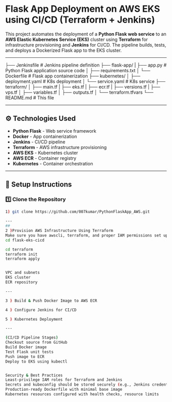 # Flask App Deployment on AWS EKS using CI/CD (Terraform + Jenkins)

This project automates the deployment of a **Python Flask web service** to an **AWS Elastic Kubernetes Service (EKS)** cluster using **Terraform** for infrastructure provisioning and **Jenkins** for CI/CD. The pipeline builds, tests, and deploys a Dockerized Flask app to the EKS cluster.

---
├── Jenkinsfile # Jenkins pipeline definition
├── flask-app/ 
|  ├── app.py # Python Flask application source code
│  ├── requirements.txt
│  └── Dockerfile # Flask app containerization
├── kubernetes/
│  ├── deployment.yaml # K8s deployment
│  └── service.yaml # K8s service
├── terraform/
│  ├── main.tf
|  ├── eks.tf
|  ├── ecr.tf
|  ├── versions.tf
|  ├── vps.tf
│  ├── variables.tf
│  ├── outputs.tf
│  └── terraform.tfvars
└── README.md # This file

---

## ⚙️ Technologies Used

- **Python Flask** - Web service framework
- **Docker** - App containerization
- **Jenkins** - CI/CD pipeline
- **Terraform** - AWS infrastructure provisioning
- **AWS EKS** - Kubernetes cluster
- **AWS ECR** - Container registry
- **Kubernetes** - Container orchestration

---

## 🚀 Setup Instructions

### 1️⃣ Clone the Repository

```bash
1) git clone https://github.com/007kumar/PythonFlaskApp_AWS.git

---
##
2 )Provision AWS Infrastructure Using Terraform
Make sure you have awscli, terraform, and proper IAM permissions set up.
cd flask-eks-cicd

cd terraform
terraform init
terraform apply


VPC and subnets
EKS cluster
ECR repository

---

3 ) Build & Push Docker Image to AWS ECR

4 ) Configure Jenkins for CI/CD

5 ) Kubernetes Deployment

---

(CI/CD Pipeline Stages)
Checkout source from GitHub
Build Docker image
Test Flask unit tests
Push image to ECR
Deploy to EKS using kubectl


Security & Best Practices
Least-privilege IAM roles for Terraform and Jenkins
Secrets and kubeconfig should be stored securely (e.g., Jenkins credentials store)
Production-ready Dockerfile with minimal base image
Kubernetes resources configured with health checks, resource limits
